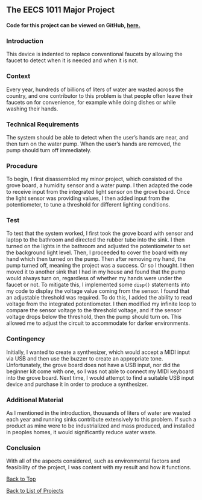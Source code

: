 ## The EECS 1011 Major Project
#### Code for this project can be viewed on GitHub, [here.](http://github.com/GabeThatGuy/Projects/blob/main/EECS1011/MajorProject/Major_Project_Source_Code.m)

### Introduction
This device is indented to replace conventional faucets by allowing the faucet to detect when it is needed and when it is not.  

### Context  

Every year, hundreds of billions of liters of water are wasted across the country, and one contributor to this problem is that people often leave their faucets on for convenience, for example while doing dishes or while washing their hands.  

### Technical Requirements  
The system should be able to detect when the user’s hands are near, and then turn on the water pump. When the user’s hands are removed, the pump should turn off immediately.  

### Procedure  
To begin, I first disassembled my minor project, which consisted of the grove board, a humidity sensor and a water pump. I then adapted the code to receive input from the integrated light sensor on the grove board. Once the light sensor was providing values, I then added input from the potentiometer, to tune a threshold for different lighting conditions.  
### Test  
To test that the system worked, I first took the grove board with sensor and laptop to the bathroom and directed the rubber tube into the sink. I then turned on the lights in the bathroom and adjusted the potentiometer to set the background light level. Then, I proceeded to cover the board with my hand which then turned on the pump. Then after removing my hand, the pump turned off, meaning the project was a success. Or so I thought. I then moved it to another sink that I had in my house and found that the pump would always turn on, regardless of whether my hands were under the faucet or not. To mitigate this, I implemented some ``` disp() ``` statements into my code to display the voltage value coming from the sensor. I found that an adjustable threshold was required. To do this, I added the ability to read voltage from the integrated potentiometer. I then modified my infinite loop to compare the sensor voltage to the threshold voltage, and if the sensor voltage drops below the threshold, then the pump should turn on. This allowed me to adjust the circuit to accommodate for darker environments.  
### Contingency  
Initially, I wanted to create a synthesizer, which would accept a MIDI input via USB and then use the buzzer to create an appropriate tone. Unfortunately, the grove board does not have a USB input, nor did the beginner kit come with one, so I was not able to connect my MIDI keyboard into the grove board. Next time, I would attempt to find a suitable USB input device and purchase it in order to produce a synthesizer.  
### Additional Material  
As I mentioned in the introduction, thousands of liters of water are wasted each year and running sinks contribute extensively to this problem. If such a product as mine were to be industrialized and mass produced, and installed in peoples homes, it would significantly reduce water waste.  
### Conclusion  
With all of the aspects considered, such as environmental factors and feasibility of the project, I was content with my result and how it functions.  


[Back to Top](/Projects/EECS1011/MajorProject#Introduction)  

[Back to List of Projects](/Projects)  
